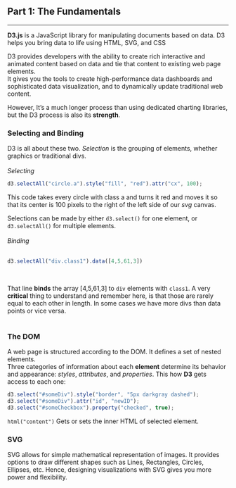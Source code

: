 ## Part 1: The Fundamentals
---
**D3.js** is a JavaScript library for manipulating documents based on data. D3 helps you bring data to life using HTML, SVG, and CSS

D3 provides developers with the ability to create rich interactive and animated content based on data and tie that content to existing web page elements. <br>
It gives you the tools to create high-performance data dashboards and sophisticated data visualization, and to dynamically update traditional web content.

However, It’s a much longer process than using dedicated charting libraries, but the D3 process is also its **strength**.

### Selecting and Binding
D3 is all about these two. *Selection* is the grouping of elements, whether graphics or traditional divs. <br>
<br>
*Selecting*
<br>
```javascript 
d3.selectAll("circle.a").style("fill", "red").attr("cx", 100);
```

This code takes every circle with class a and turns it red and moves it so that its center is 100 pixels to the right of the left side of our *svg* canvas.

Selections can be made by either `d3.select()` for one element, or `d3.selectAll()` for multiple elements.
<br>
<br>
*Binding*
<br>
<br>
```javascript
d3.selectAll("div.class1").data([4,5,61,3])
``` 
<br>

That line **binds** the array [4,5,61,3] to `div` elements with `class1`. A very **critical** thing to understand and remember here, is that those are rarely equal to each other in length. In some cases we have more divs than data points or vice versa.
<br>
<br>
### The DOM
A web page is structured according to the DOM. It defines a set of nested elements. <br>
Three categories of information about each **element** determine its behavior and appearance: *styles*, *attributes*, and *properties*. This how **D3** gets access to each one:

```javascript
d3.select("#someDiv").style("border", "5px darkgray dashed");
d3.select("#someDiv").attr("id", "newID");
d3.select("#someCheckbox").property("checked", true);
```

`html("content")` Gets or sets the inner HTML of selected element.

### SVG
SVG allows for simple mathematical representation of images. It provides options to draw different shapes such as Lines, Rectangles, Circles, Ellipses, etc. Hence, designing visualizations with SVG gives you more power and flexibility.

